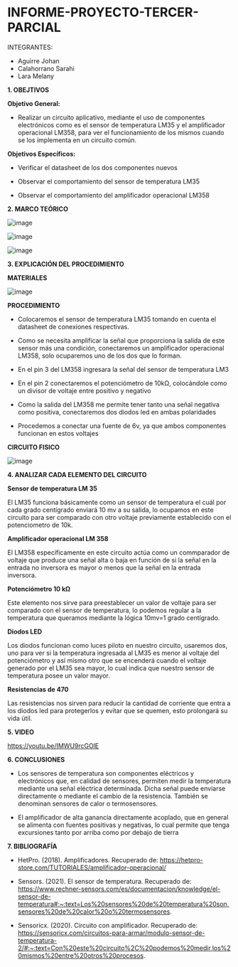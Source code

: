 # INFORME-PROYECTO-TERCER-PARCIAL

INTEGRANTES:

* Aguirre Johan 
* Calahorrano Sarahi 
* Lara Melany


**1. OBEJTIVOS**

  **Objetivo General:**
  * Realizar un circuito aplicativo, mediante el uso de componentes electrónicos como es el sensor de temperatura LM35 y el amplificador operacional LM358, para ver el
  funcionamiento de los mismos cuando se los implementa en un circuito común. 

  **Objetivos Específicos:**
  
  - Verificar el datasheet de los dos componentes nuevos 

- Observar el comportamiento del sensor de temperatura LM35 

- Observar el comportamiento del amplificador operacional LM358 

**2. MARCO TEÓRICO**

![image](https://user-images.githubusercontent.com/105020538/221754705-ec8b2b8a-6524-4fea-9170-52fce6e80943.png)

![image](https://user-images.githubusercontent.com/105020538/221754743-50bfc417-54e4-4290-bdd6-060814647fb9.png)

![image](https://user-images.githubusercontent.com/105020538/221754790-98f12142-6199-4321-824d-58db4413b670.png)

**3.	EXPLICACIÓN DEL PROCEDIMIENTO**

**MATERIALES**

![image](https://user-images.githubusercontent.com/105020538/221754357-67cf2a5f-cbe0-46d6-9d3f-d74eae5ca79f.png)

**PROCEDIMIENTO**

* Colocaremos el sensor de temperatura LM35 tomando en cuenta el datasheet de conexiones respectivas. 

* Como se necesita amplificar la señal que proporciona la salida de este sensor más una condición, conectaremos un amplificador operacional LM358, solo ocuparemos uno de los dos que lo forman. 

* En el pin 3 del LM358 ingresara la señal del sensor de temperatura LM3 

* En el pin 2 conectaremos el potenciómetro de 10kΩ, colocándole como un divisor de voltaje entre positivo y negativo 

* Como la salida del LM358 me permite tener tanto una señal negativa como positiva, conectaremos dos diodos led en ambas polaridades 

* Procedemos a conectar una fuente de 6v, ya que ambos componentes funcionan en estos voltajes

**CIRCUITO FISICO**

![image](https://user-images.githubusercontent.com/105020538/221755316-1bef7b9e-59c9-4c11-94c1-7fa305550afe.png)

**4. ANALIZAR CADA ELEMENTO DEL CIRCUITO**

**Sensor de temperatura LM 35** 

El LM35 funciona básicamente como un sensor de temperatura el cuál por cada grado centígrado enviará 10 mv a su salida, lo ocupamos en este circuito para ser comparado con otro voltaje previamente establecido con el potenciometro de 10k. 

**Amplificador operacional LM 358** 

El LM358 específicamente en este circuito actúa como un commparador de voltaje que produce una señal alta o baja en función de si la señal en la entrada no inversora es mayor o menos que la señal en la entrada inversora. 
 
**Potenciómetro 10 kΩ**

Este elemento nos sirve para preestablecer un valor de voltaje para ser comparado con el sensor de temperatura, lo podemos regular a la temperatura que queramos mediante la lógica 10mv=1 grado centígrado.  

**Diodos LED** 

Los diodos funcionan como luces piloto en nuestro circuito, usaremos dos, uno para ver si la temperatura ingresada al LM35 es menor al voltaje del potenciómetro y así mismo otro que se encenderá cuando el voltaje generado por el LM35 sea mayor, lo cual indica que nuestro sensor de temperatura posee un valor mayor. 

**Resistencias de 470** 

Las resistencias nos sirven para reducir la cantidad de corriente que entra a los diodos led para protegerlos y evitar que se quemen, esto prolongará su vida útil. 

**5. VIDEO**

https://youtu.be/IMWU9rcGOlE

**6. CONCLUSIONES** 

- Los sensores de temperatura son componentes eléctricos y electrónicos que, en calidad de sensores, permiten medir la temperatura mediante una señal eléctrica determinada. Dicha señal puede enviarse directamente o 
mediante el cambio de la resistencia. También se denominan sensores de calor o termosensores. 

- El amplificador de alta ganancia directamente acoplado, que en general se alimenta con fuentes positivas y negativas, lo cual permite que tenga excursiones 
tanto por arriba como por debajo de tierra 

**7. BIBLIOGRAFÍA**

- HetPro. (2018). Amplificadores. Recuperado de: https://hetpro-store.com/TUTORIALES/amplificador-operacional/  

- Sensors. (2021). El sensor de temperatura. Recuperado de: https://www.rechner-sensors.com/es/documentacion/knowledge/el-sensor-de-temperatura#:~:text=Los%20sensores%20de%20temperatura%20son,sensores%20de%20calor%20o%20termosensores.  

- Sensoricx. (2020). Circuito con amplificador. Recuperado de: https://sensoricx.com/circuitos-para-armar/modulo-sensor-de-temperatura-2/#:~:text=Con%20este%20circuito%2C%20podemos%20medir,los%20mismos%20entre%20otros%20procesos.  
